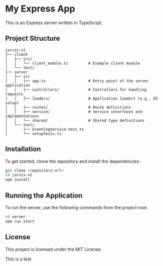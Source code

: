 # My Express App

This is an Express server written in TypeScript.

## Project Structure

```
jarvis-v2
├── client
│   ├── src/
│   │   └── client_module.ts         # Example client module
│   └── test/
├── server
│   ├── src
│   │   ├── app.ts                   # Entry point of the server application
│   │   ├── controllers/             # Controllers for handling requests
│   │   ├── loaders/                 # Application loaders (e.g., DI setup)
│   │   ├── routes/                  # Route definitions
│   │   ├── service/                 # Service interfaces and implementations
│   │   └── shared/                  # Shared type definitions
│   └── test/
│       ├── GreetingService.test.ts
│       └── setupTests.ts
```

## Installation

To get started, clone the repository and install the dependencies:

```bash
git clone <repository-url>
cd jarvis-v2
npm install
```

## Running the Application

To run the server, use the following commands from the project root:

```bash
cd server
npm run start
```

## License

This project is licensed under the MIT License.

This is a test
